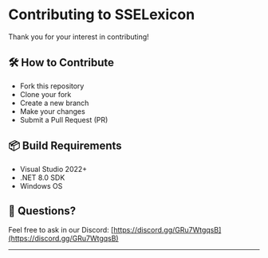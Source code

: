 # Contributing to SSELexicon

Thank you for your interest in contributing!

## 🛠️ How to Contribute

- Fork this repository
- Clone your fork
- Create a new branch
- Make your changes
- Submit a Pull Request (PR)

## 📦 Build Requirements

- Visual Studio 2022+
- .NET 8.0 SDK
- Windows OS

## 💬 Questions?

Feel free to ask in our Discord:
[https://discord.gg/GRu7WtgqsB](https://discord.gg/GRu7WtgqsB)

---

